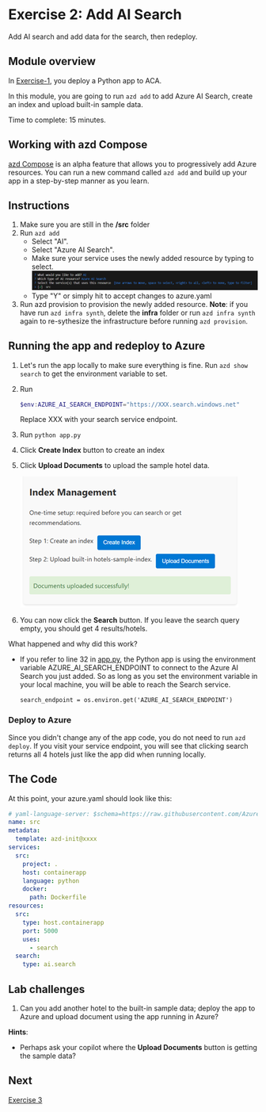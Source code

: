 # Exercise 2: Add AI Search

Add AI search and add data for the search, then redeploy. 

## Module overview

In [Exercise-1](/Lab-Instructions/Exercise-1.md), you deploy a Python app to ACA. 

In this module, you are going to run `azd add` to add Azure AI Search, create an index and upload built-in sample data. 

Time to complete: 15 minutes.

## Working with azd Compose

[azd Compose](https://aka.ms/azd-compose) is an alpha feature that allows you to progressively add Azure resources. You can run a new command called `azd add` and build up your app in a step-by-step manner as you learn.

## Instructions

1. Make sure you are still in the **/src** folder
1. Run `azd add`
    * Select "AI".
    * Select "Azure AI Search".
    * Make sure your service uses the newly added resource by typing <space> to select.
    ![Connect service to searach](/Lab-Instructions/Images/2.ConnectServicetoSearch.png)
    * Type "Y" or simply hit <enter> to accept changes to azure.yaml    
1. Run azd provision to provision the newly added resource. **Note**: if you have run `azd infra synth`, delete the **infra** folder or run `azd infra synth` again to re-sythesize the infrastructure before running `azd provision`.

## Running the app and redeploy to Azure

1. Let's run the app locally to make sure everything is fine. Run `azd show search` to get the environment variable to set.
1. Run 
    ```powershell
    $env:AZURE_AI_SEARCH_ENDPOINT="https://XXX.search.windows.net"
    ```
    Replace XXX with your search service endpoint.
1. Run `python app.py`
1. Click **Create Index** button to create an index
1. Click **Upload Documents** to upload the sample hotel data.

    ![Index Management](/Lab-Instructions/Images/2.index-management.png)
1. You can now click the **Search** button. If you leave the search query empty, you should get 4 results/hotels. 

What happened and why did this work? 

* If you refer to line 32 in [app.py](/src/app.py), the Python app is using the environment variable AZURE_AI_SEARCH_ENDPOINT to connect to the Azure AI Search you just added. So as long as you set the environment variable  in your local machine, you will be able to reach the Search service.
    ```
    search_endpoint = os.environ.get('AZURE_AI_SEARCH_ENDPOINT')
    ```

### Deploy to Azure
Since you didn't change any of the app code, you do not need to run `azd deploy`. If you visit your service endpoint, you will see that clicking search returns all 4 hotels just like the app did when running locally.

## The Code

At this point, your azure.yaml should look like this:

``` yaml
# yaml-language-server: $schema=https://raw.githubusercontent.com/Azure/azure-dev/main/schemas/alpha/azure.yaml.json
name: src
metadata:
  template: azd-init@xxxx
services:
  src:
    project: .
    host: containerapp
    language: python
    docker:
      path: Dockerfile
resources:
  src:
    type: host.containerapp
    port: 5000
    uses:
      - search
  search:
    type: ai.search
```

## Lab challenges

1. Can you add another hotel to the built-in sample data; deploy the app to Azure and upload document using the app running in Azure?  

**Hints**: 
* Perhaps ask your copilot where the **Upload Documents** button is getting the sample data?

## Next
[Exercise 3](/Lab-Instructions/Exercise-3.md)